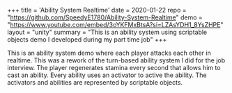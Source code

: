 +++
title = 'Ability System Realtime'
date = 2020-01-22
repo = "https://github.com/SpeedyE1780/Ability-System-Realtime"
demo = "https://www.youtube.com/embed/3oYKFMxBtsA?si=LZAsYDH1_8YsZHPE"
layout = "unity"
summary = "This is an ability system using scriptable objects demo I developed during my part time job"
+++

This is an ability system demo where each player attacks each other in realtime.
This was a rework of the turn-based ability system I did for the job interview.
The player regenerates stamina every second that allows him to cast an ability.
Every ability uses an activator to active the ability.
The activators and abilities are represented by scriptable objects.
